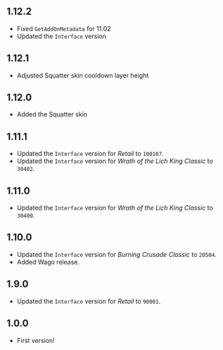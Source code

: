 ## 1.12.2

- Fixed `GetAddOnMetadata` for 11.02
- Updated the `Interface` version

## 1.12.1

- Adjusted Squatter skin cooldown layer height

## 1.12.0

- Added the Squatter skin

## 1.11.1

- Updated the `Interface` version for _Retail_ to `100107`.
- Updated the `Interface` version for _Wrath of the Lich King Classic_ to `30402`.

## 1.11.0

- Updated the `Interface` version for _Wrath of the Lich King Classic_ to `30400`.

## 1.10.0

- Updated the `Interface` version for _Burning Crusade Classic_ to `20504`.
- Added Wago release.

## 1.9.0

- Updated the `Interface` version for _Retail_ to `90001`.

## 1.0.0

- First version!
